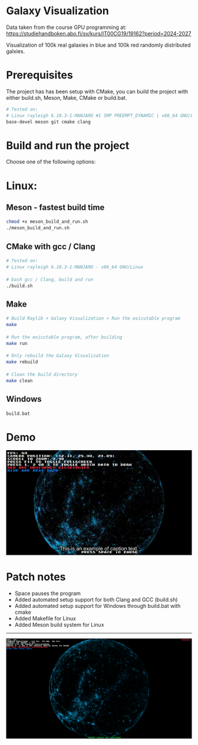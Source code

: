 # Galaxy Visualization

Data taken from the course GPU programming at: https://studiehandboken.abo.fi/sv/kurs/IT00CG19/19162?period=2024-2027

Visualization of 100k real galaxies in blue and 100k red randomly distributed galxies.


# Prerequisites
The project has has been setup with CMake, you can build the project with either build.sh, Meson, Make, CMake or build.bat.

```bash
# Tested on:
# Linux rayleigh 6.10.3-1-MANJARO #1 SMP PREEMPT_DYNAMIC | x86_64 GNU/Linux
base-devel meson git cmake clang  
```

# Build and run the project

Choose one of the following options:

# Linux:

## Meson - fastest build time
```bash
chmod +x meson_build_and_run.sh   
./meson_build_and_run.sh
```

## CMake with gcc / Clang 
```bash
# Tested on: 
# Linux rayleigh 6.10.3-1-MANJARO - x86_64 GNU/Linux

# bash gcc / Clang, build and run
./build.sh
```

## Make
```bash
# Build Raylib + Galaxy Visualization + Run the exicutable program
make

# Run the exicutable program, after building
make run

# Only rebuild the Galaxy Visualization
make rebuild

# Clean the build directory
make clean
```

## Windows

```cmd
build.bat
```

# Demo

![demo](demo.gif "demo.gif")


# Patch notes

-   Space pauses the program
-   Added automated setup support for both Clang and GCC (build.sh)
-   Added automated setup support for Windows through build.bat with cmake
-   Added Makefile for Linux
-   Added Meson build system for Linux

---

![screen](screenshot.png "screenshot.png")
